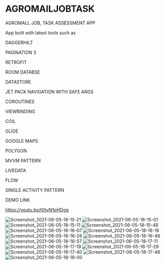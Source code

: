 # AGROMAILJOBTASK
AGROMALL JOB,  TASK ASSESSMENT APP

App built with latest tools such as 

DAGGERHILT

PAGINATION 3

RETROFIT

ROOM DATABSE

DATASTORE

JET PACK NAVIGATION WITH SAFE ARGS 

COROUTINES

VIEWBINDING

COIL

GLIDE

GOOGLE MAPS 

POLYGON

MVVM PATTERN

LIVEDATA

FLOW

SINGLE ACTIVITY PATTERN

DEMO LINK

https://youtu.be/t0tyN1pHDgg


![Screenshot_2021-06-05-18-15-21](https://user-images.githubusercontent.com/44091450/120900068-d06f3b80-c5e7-11eb-91f2-78b2482a648d.png)
![Screenshot_2021-06-05-18-15-01](https://user-images.githubusercontent.com/44091450/120900075-d238ff00-c5e7-11eb-835f-356be4a516d1.png)
![Screenshot_2021-06-05-18-15-11](https://user-images.githubusercontent.com/44091450/120900077-d36a2c00-c5e7-11eb-8435-01f396174c39.png)
![Screenshot_2021-06-05-18-15-48](https://user-images.githubusercontent.com/44091450/120900081-d533ef80-c5e7-11eb-891c-c609981fdcd6.png)
![Screenshot_2021-06-05-18-16-07](https://user-images.githubusercontent.com/44091450/120900084-d8c77680-c5e7-11eb-9192-2156cf20ec78.png)
![Screenshot_2021-06-05-18-16-18](https://user-images.githubusercontent.com/44091450/120900092-e11fb180-c5e7-11eb-80fd-73e3bd82a72d.png)
![Screenshot_2021-06-05-18-16-28](https://user-images.githubusercontent.com/44091450/120900095-e2e97500-c5e7-11eb-9d17-ed2bf8ed6714.png)
![Screenshot_2021-06-05-18-16-46](https://user-images.githubusercontent.com/44091450/120900100-e5e46580-c5e7-11eb-9518-205ea7d17a52.png)
![Screenshot_2021-06-05-18-16-57](https://user-images.githubusercontent.com/44091450/120900104-e846bf80-c5e7-11eb-86ac-8815cc217d80.png)
![Screenshot_2021-06-05-18-17-11](https://user-images.githubusercontent.com/44091450/120900107-ea108300-c5e7-11eb-9042-af2253205e0c.png)
![Screenshot_2021-06-05-18-17-19](https://user-images.githubusercontent.com/44091450/120900112-ebda4680-c5e7-11eb-8d73-cd26860ebfd2.png)
![Screenshot_2021-06-05-18-17-29](https://user-images.githubusercontent.com/44091450/120900116-ef6dcd80-c5e7-11eb-8749-db45a3878194.png)
![Screenshot_2021-06-05-18-17-40](https://user-images.githubusercontent.com/44091450/120900120-f1d02780-c5e7-11eb-9ca4-53d4476e1b4c.png)
![Screenshot_2021-06-05-18-17-48](https://user-images.githubusercontent.com/44091450/120900121-f399eb00-c5e7-11eb-9ea5-5fc48b269220.png)
![Screenshot_2021-06-05-18-18-00](https://user-images.githubusercontent.com/44091450/120900124-f563ae80-c5e7-11eb-8290-47ca7861e08a.png)
